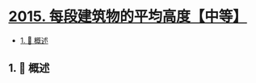 # [2015. 每段建筑物的平均高度【中等】](https://github.com/tnotesjs/TNotes.leetcode/tree/main/notes/2015.%20%E6%AF%8F%E6%AE%B5%E5%BB%BA%E7%AD%91%E7%89%A9%E7%9A%84%E5%B9%B3%E5%9D%87%E9%AB%98%E5%BA%A6%E3%80%90%E4%B8%AD%E7%AD%89%E3%80%91)

<!-- region:toc -->

- [1. 📝 概述](#1--概述)

<!-- endregion:toc -->

## 1. 📝 概述
